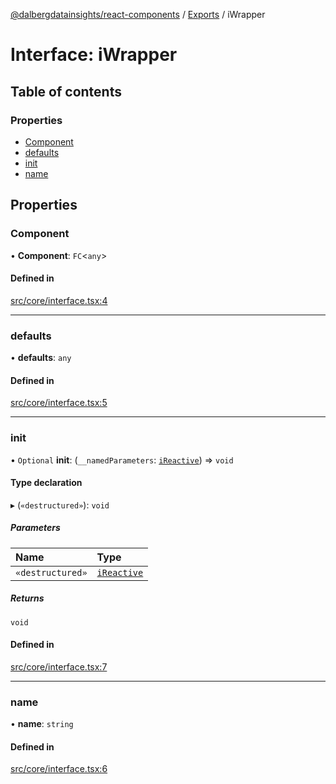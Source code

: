 [@dalbergdatainsights/react-components](../README.md) / [Exports](../modules.md) / iWrapper

# Interface: iWrapper

## Table of contents

### Properties

- [Component](iWrapper.md#component)
- [defaults](iWrapper.md#defaults)
- [init](iWrapper.md#init)
- [name](iWrapper.md#name)

## Properties

### Component

• **Component**: `FC`<`any`\>

#### Defined in

[src/core/interface.tsx:4](https://github.com/DalbergDataInsights/react-components/blob/ec29d2b/src/core/interface.tsx#L4)

___

### defaults

• **defaults**: `any`

#### Defined in

[src/core/interface.tsx:5](https://github.com/DalbergDataInsights/react-components/blob/ec29d2b/src/core/interface.tsx#L5)

___

### init

• `Optional` **init**: (`__namedParameters`: [`iReactive`](iReactive.md)) => `void`

#### Type declaration

▸ (`«destructured»`): `void`

##### Parameters

| Name | Type |
| :------ | :------ |
| `«destructured»` | [`iReactive`](iReactive.md) |

##### Returns

`void`

#### Defined in

[src/core/interface.tsx:7](https://github.com/DalbergDataInsights/react-components/blob/ec29d2b/src/core/interface.tsx#L7)

___

### name

• **name**: `string`

#### Defined in

[src/core/interface.tsx:6](https://github.com/DalbergDataInsights/react-components/blob/ec29d2b/src/core/interface.tsx#L6)
